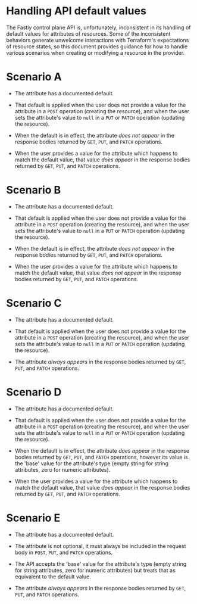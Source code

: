 # Handling API default values

The Fastly control plane API is, unfortunately, inconsistent in its
handling of default values for attributes of resources. Some of the
inconsistent behaviors generate unwelcome interactions with
Terraform's expectations of resource states, so this document provides
guidance for how to handle various scenarios when creating or
modifying a resource in the provider.

# Scenario A

* The attribute has a documented default.

* That default is applied when the user does not provide a value for
  the attribute in a `POST` operation (creating the resource), and
  when the user sets the attribute's value to `null` in a `PUT` or
  `PATCH` operation (updating the resource).

* When the default is in effect, the attribute *does not appear* in
  the response bodies returned by `GET`, `PUT`, and `PATCH`
  operations.

* When the user provides a value for the attribute which happens to
  match the default value, that value *does appear* in the response
  bodies returned by `GET`, `PUT`, and `PATCH` operations.

# Scenario B

* The attribute has a documented default.

* That default is applied when the user does not provide a value for
  the attribute in a `POST` operation (creating the resource), and
  when the user sets the attribute's value to `null` in a `PUT` or
  `PATCH` operation (updating the resource).

* When the default is in effect, the attribute *does not appear* in
  the response bodies returned by `GET`, `PUT`, and `PATCH`
  operations.

* When the user provides a value for the attribute which happens to
  match the default value, that value *does not appear* in the
  response bodies returned by `GET`, `PUT`, and `PATCH` operations.

# Scenario C

* The attribute has a documented default.

* That default is applied when the user does not provide a value for
  the attribute in a `POST` operation (creating the resource), and
  when the user sets the attribute's value to `null` in a `PUT` or
  `PATCH` operation (updating the resource).

* The attribute *always appears* in the response bodies returned by
  `GET`, `PUT`, and `PATCH` operations.

# Scenario D

* The attribute has a documented default.

* That default is applied when the user does not provide a value for
  the attribute in a `POST` operation (creating the resource), and
  when the user sets the attribute's value to `null` in a `PUT` or
  `PATCH` operation (updating the resource).

* When the default is in effect, the attribute *does appear* in the
  response bodies returned by `GET`, `PUT`, and `PATCH` operations,
  however its value is the 'base' value for the attribute's type
  (empty string for string attributes, zero for numeric attributes).

* When the user provides a value for the attribute which happens to
  match the default value, that value *does appear* in the response
  bodies returned by `GET`, `PUT`, and `PATCH` operations.

# Scenario E

* The attribute has a documented default.

* The attribute is not optional, it must always be included in the
  request body in `POST`, `PUT`, and `PATCH` operations.

* The API accepts the 'base' value for the attribute's type (empty
  string for string attributes, zero for numeric attributes) but
  treats that as equivalent to the default value.

* The attribute *always appears* in the response bodies returned by
  `GET`, `PUT`, and `PATCH` operations.
